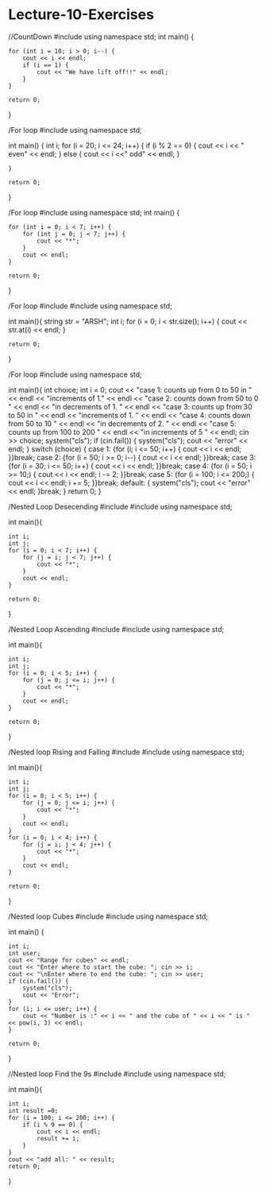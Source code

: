 # Lecture-10-Exercises

//CountDown
#include <iostream>
using namespace std;
int main() {
		
	for (int i = 10; i > 0; i--) {
		cout << i << endl;
		if (i == 1) {
			cout << "We have lift off!!" << endl;
		}
	}

	return 0;
}

/For loop
  #include <iostream>
using namespace std;

int main()
{
    int i;
    for (i = 20; i <= 24; i++) {
        if (i % 2 == 0) {
        cout << i << " even" << endl;
        }
        else {
            cout << i <<" odd" << endl;
        }

    }

    return 0;
}

/For loop
#include <iostream>
using namespace std;
int main() {
		
	for (int i = 0; i < 7; i++) {
		for (int j = 0; j < 7; j++) {
			cout << "*";
		}
		cout << endl;
	}

	return 0;
}

/For loop
	#include <iostream>
#include <string>
using namespace std;



int main(){
	string str = "ARSH";
	int i;
	for (i = 0; i < str.size(); i++) {
		cout << str.at(i) << endl;
	}


	return 0;
}

/For loop
	#include <iostream>
using namespace std;



int main(){
	int choice;
	int i = 0;
	cout << "case 1: counts up from 0 to 50 in " << endl <<
		"increments of 1." << endl <<
		"case 2: counts down from 50 to 0 " << endl <<
		"in decrements of 1. " << endl <<
		"case 3: counts up from 30 to 50 in " << endl <<
		"increments of 1. " << endl <<
		"case 4: counts down from 50 to 10 " << endl <<
		"in decrements of 2. " << endl <<
		"case 5: counts up from 100 to 200 " << endl <<
		"in increments of 5 " << endl;
	cin >> choice;
	system("cls");
	if (cin.fail()) {
		system("cls");
		cout << "error" << endl;
	}
	switch (choice) {
	case 1: {for (i; i <= 50; i++) {
		cout << i << endl;
	}}break;
	case 2: {for (i = 50; i >= 0; i--) {
		cout << i << endl;
	}}break;
	case 3: {for (i = 30; i <= 50; i++) {
		cout << i << endl;
	}}break;
	case 4: {for (i = 50; i >= 10;) {
		cout << i << endl;
		i -= 2;
	}}break;
	case 5: {for (i = 100; i <= 200;) {
		cout << i << endl;
		i += 5;
	}}break;
	default:
	{
		system("cls");
		cout << "error" << endl;
	}break;
	}
	return 0;
}				 

				  
/Nested Loop Desecending 
 #include <iostream>
#include <string>
using namespace std;



int main(){

	int i;
	int j;
	for (i = 0; i < 7; i++) {
		for (j = i; j < 7; j++) {
			cout << "*";
		}
		cout << endl;
	}

	return 0;
}

/Nested Loop Ascending
	#include <iostream>
#include <string>
using namespace std;



int main(){

	int i;
	int j;
	for (i = 0; i < 5; i++) {
		for (j = 0; j <= i; j++) {
			cout << "*";
		}
		cout << endl;
	}

	return 0;
}
	
/Nested loop Rising and Falling
	#include <iostream>
#include <string>
using namespace std;



int main(){

	int i;
	int j;
	for (i = 0; i < 5; i++) {
		for (j = 0; j <= i; j++) {
			cout << "*";
		}
		cout << endl;
	}
	for (i = 0; i < 4; i++) {
		for (j = i; j < 4; j++) {
			cout << "*";
		}
		cout << endl;
	}

	return 0;
}
	
/Nested loop Cubes
	#include <iostream>
#include <cmath>
using namespace std;



int main() {


	int i;
	int user;
	cout << "Range for cubes" << endl;
	cout << "Enter where to start the cube: "; cin >> i;
	cout << "\nEnter where to end the cube: "; cin >> user;
	if (cin.fail()) {
		system("cls");
		cout << "Error";
	}
	for (i; i <= user; i++) {
		cout << "Number is :" << i << " and the cube of " << i << " is " << pow(i, 3) << endl;
	}

	return 0;
}
				       
//Nested loop Find the 9s
#include <iostream>
#include <cmath>
using namespace std;



int main(){


	int i;
	int result =0;
	for (i = 100; i <= 200; i++) {
		if (i % 9 == 0) {
			cout << i << endl;
			result += i;
		}
	}
	cout << "add all: " << result;
	return 0;
}										     
